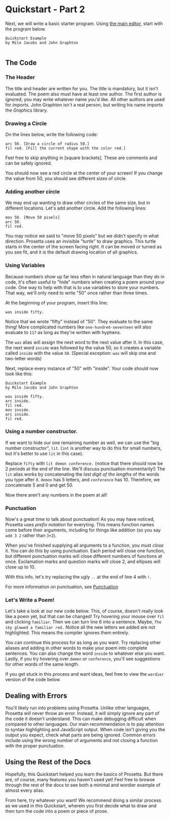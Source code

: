# Quickstart - Part 2

Next, we will write a basic starter program. Using [the main editor](https://stinkymilo.github.io/Prosetta/Frontend/), start with the program below.

```
Quickstart Example
by Milo Jacobs and John Graphton


```
## The Code

### The Header

The title and header are written for you. The title is mandatory, but it isn't evaluated. The poem also must have at least one author. The first author is ignored; you may write whatever name you'd like. All other authors are used for *imports*. John Graphton isn't a real person, but writing his name imports the *Graph*ics library.

### Drawing a Circle

On the lines below, write the following code:
```
arc 50. [Draw a circle of radius 50.]
fil red. [Fill the current shape with the color red.]
```

Feel free to skip anything in [square brackets]. These are comments and can be safely ignored.

You should now see a red circle at the center of your screen! If you change the value from 50, you should see different sizes of circle. 

### Adding another circle

We may end up wanting to draw other circles of the same size, but in different locations. Let's add another
circle. Add the following lines:
```
mov 50. [Move 50 pixels]
arc 50.
fil red.
```
You may notice we said to "move 50 pixels" but we didn't specify in what direction. Prosetta uses an invisible "turtle" to draw graphics. This turtle starts in the center of the screen facing right. It can be moved or turned as you see fit, and it is the default drawing location of all graphics.

### Using Variables

Because numbers show up far less often in natural language than they do in code, it's often useful to "hide" numbers when creating a poem around your code. One way to help with that is to use variables to store your numbers. That way, we'll only need to write "50" once rather than three times.

At the beginning of your program, insert this line:
```
was inside fifty.
```
Notice that we wrote "fifty" instead of "50". They evaluate to the same thing! More complicated numbers like `one-hundred-seventeen` will also evaluate to `117` as long as they're written with hyphens. 

The `was` alias will assign the next word to the next value after it. In this case, the next word `inside` was followed by the value 50, so it creates a variable called `inside` with the value `50`. (Special exception: `was` will skip one and two-letter words)

Next, replace every instance of "50" with "inside". Your code should now look like this:
```
Quickstart Example
by Milo Jacobs and John Graphton

was inside fifty. 
arc inside.
fil red.
mov inside.
arc inside.
fil red.
```

### Using a number constructor.

If we want to hide our one remaining number as well, we can use the "big number constructor", `lit`. (`int` is another way to do this for small numbers, but it's better to use `lit` in this case). 

Replace `fifty` with `lit demon conference.` (notice that there should now be 2 periods at the end of the line. We'll discuss punctuation momentarily!) The `lit` alias works by concatenating the *last digit of the lengths* of the words you type after it. `demon` has 5 letters, and `conference` has 10. Therefore, we concatenate 5 and 0 and get 50.

Now there aren't any numbers in the poem at all!

### Punctuation

Now's a great time to talk about punctuation! As you may have noticed, Prosetta uses *prefix notation* for everyting. This means function names come before their arguments, including for things like addition (so you say `add 3 2` rather than `3+2`). 

When you've finished supplying all arguments to a function, you must *close* it. You can do this by using punctuation. Each period will close one function, but different punctuation marks will close different numbers of functions at once. Exclamation marks and question marks will close 2, and ellipses will close up to 10. 

With this info, let's try replacing the ugly `..` at the end of line 4 with `!`.

For more information on punctuation, see [Punctuation](Punctuation.md)

### Let's Write a Poem! 

Let's take a look at our new code below. This, of course, doesn't really look like a poem yet, but that can be changed! Try hovering your mouse over `fil` and clicking `familiar`. Then we can turn line 6 into a sentence. Maybe, `The sky glowed a familiar red.` Notice all the new letters we added are not highlighted. This means the compiler ignores them entirely.

You can continue this process for as long as you want. Try replacing other aliases and adding in other words to make your poem into complete sentences. You can also change the word `inside` to whatever else you want. Lastly, if you try hovering over `demon` or `conference`, you'll see suggestions for other words of the same length. 

If you get stuck in this process and want ideas, feel free to view the `wordier` version of the code below.

<editor :code="`
Quickstart Example
by Milo Jacobs and John Graphton\n
was inside lit demon conference!
arc inside.
fil red.
mov inside.
arc inside.
fil red.
`" 
:code-wordier="`
Quickstart Example
by Milo Jacobs and John Graphton\n
There I was, inside the Elite Demon Conference!
I needed to sacrifice a goat to get inside.
The sky glowed a familiar red.
As I moved inside, I saw the demons in their natural habitat.
They searched inside the building for anyone out of place.
The filthy floor was red with the blood of those they found.
`"
output-method='canvas'></editor>

## Dealing with Errors
You'll likely run into problems using Prosetta. Unlike other languages, Prosetta will never throw an error. Instead, it will simply ignore any part of the code it doesn't understand. This can make debugging difficult when compared to other languages. Our main recommendation is to pay attention to syntax highlighting and JavaScript output. When code isn't giving you the output you expect, check what parts are being ignored. Common errors include using the wrong number of arguments and not closing a function with the proper punctuation.

## Using the Rest of the Docs

Hopefully, this Quickstart helped you learn the basics of Prosetta. But there are, of course, many features you haven't used yet! Feel free to browse through the rest of the docs to see both a minimal and wordier example of almost every alias. 

From here, try whatever you want! We recommend doing a similar process as we used in this Quickstart, wherein you first decide what to draw and then turn the code into a poem or piece of prose.
